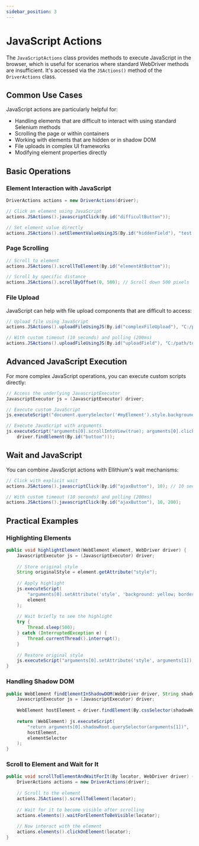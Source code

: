 ```yaml
---
sidebar_position: 3
---
```


# JavaScript Actions

The `JavaScriptActions` class provides methods to execute JavaScript in the browser, which is useful for scenarios where standard WebDriver methods are insufficient. It's accessed via the `JSActions()` method of the `DriverActions` class.

## Common Use Cases

JavaScript actions are particularly helpful for:

- Handling elements that are difficult to interact with using standard Selenium methods
- Scrolling the page or within containers
- Working with elements that are hidden or in shadow DOM
- File uploads in complex UI frameworks
- Modifying element properties directly

## Basic Operations

### Element Interaction with JavaScript

```java
DriverActions actions = new DriverActions(driver);

// Click an element using JavaScript
actions.JSActions().javascriptClick(By.id("difficultButton"));

// Set element value directly
actions.JSActions().setElementValueUsingJS(By.id("hiddenField"), "test value");
```

### Page Scrolling

```java
// Scroll to element
actions.JSActions().scrollToElement(By.id("elementAtBottom"));

// Scroll by specific distance
actions.JSActions().scrollByOffset(0, 500); // Scroll down 500 pixels
```

### File Upload

JavaScript can help with file upload components that are difficult to access:

```java
// Upload file using JavaScript
actions.JSActions().uploadFileUsingJS(By.id("complexFileUpload"), "C:/path/to/file.txt");

// With custom timeout (10 seconds) and polling (200ms)
actions.JSActions().uploadFileUsingJS(By.id("uploadField"), "C:/path/to/document.pdf", 10, 200);
```

## Advanced JavaScript Execution

For more complex JavaScript operations, you can execute custom scripts directly:

```java
// Access the underlying JavascriptExecutor
JavascriptExecutor js = (JavascriptExecutor) driver;

// Execute custom JavaScript
js.executeScript("document.querySelector('#myElement').style.backgroundColor = 'yellow';");

// Execute JavaScript with arguments
js.executeScript("arguments[0].scrollIntoView(true); arguments[0].click();", 
    driver.findElement(By.id("button")));
```

## Wait and JavaScript

You can combine JavaScript actions with Ellithium's wait mechanisms:

```java
// Click with explicit wait
actions.JSActions().javascriptClick(By.id("ajaxButton"), 10); // 10 second timeout

// With custom timeout (10 seconds) and polling (200ms)
actions.JSActions().javascriptClick(By.id("ajaxButton"), 10, 200);
```

## Practical Examples

### Highlighting Elements

```java
public void highlightElement(WebElement element, WebDriver driver) {
    JavascriptExecutor js = (JavascriptExecutor) driver;
    
    // Store original style
    String originalStyle = element.getAttribute("style");
    
    // Apply highlight
    js.executeScript(
        "arguments[0].setAttribute('style', 'background: yellow; border: 2px solid red;');", 
        element
    );
    
    // Wait briefly to see the highlight
    try {
        Thread.sleep(500);
    } catch (InterruptedException e) {
        Thread.currentThread().interrupt();
    }
    
    // Restore original style
    js.executeScript("arguments[0].setAttribute('style', arguments[1]);", element, originalStyle);
}
```

### Handling Shadow DOM

```java
public WebElement findElementInShadowDOM(WebDriver driver, String shadowHost, String elementSelector) {
    JavascriptExecutor js = (JavascriptExecutor) driver;
    
    WebElement hostElement = driver.findElement(By.cssSelector(shadowHost));
    
    return (WebElement) js.executeScript(
        "return arguments[0].shadowRoot.querySelector(arguments[1])", 
        hostElement, 
        elementSelector
    );
}
```

### Scroll to Element and Wait for It

```java
public void scrollToElementAndWaitForIt(By locator, WebDriver driver) {
    DriverActions actions = new DriverActions(driver);
    
    // Scroll to the element
    actions.JSActions().scrollToElement(locator);
    
    // Wait for it to become visible after scrolling
    actions.elements().waitForElementToBeVisible(locator);
    
    // Now interact with the element
    actions.elements().clickOnElement(locator);
}
``` 